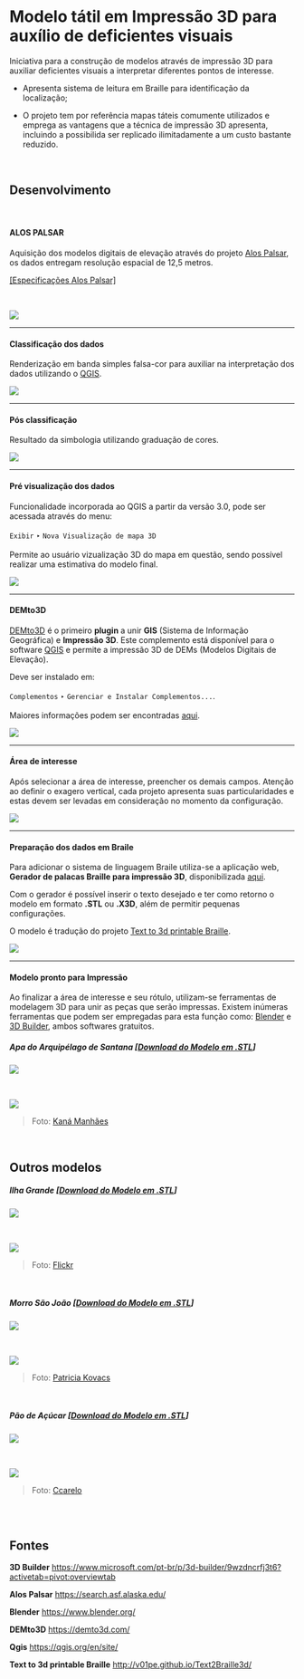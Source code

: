 # Modelo tátil em Impressão 3D para auxílio de deficientes visuais

Iniciativa para a construção de modelos através de impressão 3D para auxiliar deficientes visuais a interpretar diferentes pontos de interesse.

* Apresenta sistema de leitura em Braille para identificação da localização;

* O projeto tem por referência mapas táteis comumente utilizados e emprega as vantagens que a técnica de impressão 3D apresenta, incluindo a possibilida ser replicado ilimitadamente a um custo bastante reduzido.

<br>

## Desenvolvimento

<br>
 
#### ALOS PALSAR 

Aquisição dos modelos digitais de elevação através do projeto [Alos Palsar](https://search.asf.alaska.edu/ "ASF Data Search"), os dados entregam resolução espacial de 12,5 metros.

[[Especificações Alos Palsar]](https://asf.alaska.edu/data-sets/derived-data-sets/alos-palsar-rtc/alos-palsar-radiometric-terrain-correction/)

<br>

![](https://raw.githubusercontent.com/danielfbrg/DEM_GIS_3d_Print_Blind/master/img/alos%20site.png)
_______

#### Classificação dos dados  

Renderização em banda simples falsa-cor para auxiliar na interpretação dos dados utilizando o [QGIS](https://qgis.org/ "QGIS.Org").

![](https://raw.githubusercontent.com/danielfbrg/DEM_GIS_3d_Print_Blind/master/img/propriedades_classificacao.png)
_______

#### Pós classificação

Resultado da simbologia utilizando graduação de cores.

![](https://raw.githubusercontent.com/danielfbrg/DEM_GIS_3d_Print_Blind/master/img/raster_classificado.png)
_______

#### Pré visualização dos dados

Funcionalidade incorporada ao QGIS a partir da versão 3.0, pode ser acessada através do menu:
<br>
<br>
`Exibir` ‣ `Nova Visualização de mapa 3D` 
<br>
<br>
Permite ao usuário vizualização 3D do mapa em questão, sendo possível realizar uma estimativa do modelo final. 

![](https://raw.githubusercontent.com/danielfbrg/DEM_GIS_3d_Print_Blind/master/img/qgis_3d%20view.png)

_______

#### DEMto3D 

[DEMto3D](https://demto3d.com/) é o primeiro **plugin** a unir **GIS** (Sistema de Informação Geográfica) e **Impressão 3D**. Este complemento está disponível para o software [QGIS](https://qgis.org/) e permite a impressão 3D de DEMs (Modelos Digitais de Elevação).

Deve ser instalado em: 
<br>
<br>
`Complementos` ‣ `Gerenciar e Instalar Complementos...`.
<br>
<br>
Maiores informações podem ser encontradas [aqui](https://github.com/jawensi/DEMto3D-QGIS-Plugin "GitHub DEMto3D-QGIS-Plugin").

![](https://raw.githubusercontent.com/danielfbrg/DEM_GIS_3d_Print_Blind/master/img/dem_to3D.png)
_______

#### Área de interesse 

Após selecionar a área de interesse, preencher os demais campos. Atenção ao definir o exagero vertical, cada projeto apresenta suas particularidades e estas devem ser levadas em consideração no momento da configuração.

![](https://raw.githubusercontent.com/danielfbrg/DEM_GIS_3d_Print_Blind/master/img/plugin.png)
_______

#### Preparação dos dados em Braile 

Para adicionar o sistema de linguagem Braile utiliza-se a aplicação web, **Gerador de palacas Braille para impressão 3D**, disponibilizada [aqui](https://www.poalab.net.br/t2b/).

Com o gerador é possível inserir o texto desejado e ter como retorno o modelo em formato **.STL** ou **.X3D**, além de permitir pequenas configurações. 

O modelo é tradução do projeto [Text to 3d printable Braille](http://v01pe.github.io/Text2Braille3d/).

![](https://raw.githubusercontent.com/danielfbrg/DEM_GIS_3d_Print_Blind/master/img/site_braile.png)
_______

#### Modelo pronto para Impressão 

Ao finalizar a área de interesse e seu rótulo, utilizam-se ferramentas de modelagem 3D para unir as peças que serão impressas. Existem inúmeras ferramentas que podem ser empregadas para esta função como: [Blender](https://www.blender.org/) e [3D Builder](https://www.microsoft.com/pt-br/p/3d-builder/9wzdncrfj3t6#activetab=pivot:overviewtab), ambos softwares gratuitos.

##### Apa do Arquipélago de Santana [[Download do Modelo em .STL](https://# "Em breve")]

![](https://raw.githubusercontent.com/danielfbrg/DEM_GIS_3d_Print_Blind/master/img/ilha%20santana%20braile%20model%20pronto.png)

<br>

![](https://raw.githubusercontent.com/danielfbrg/DEM_GIS_3d_Print_Blind/master/img/foto_Kana_Manhaes.png)
> Foto: [Kaná Manhães](https://www.odebateon.com.br/site/noticia/impressao/38649/feriados-prolongados-prejudicam-empresas-mas-alavancam-turismo)

<br>

## Outros modelos

##### Ilha Grande [[Download do Modelo em .STL](https://# "Em breve")]

![](https://raw.githubusercontent.com/danielfbrg/DEM_GIS_3d_Print_Blind/master/img/ilha.png)

<br>

![](https://raw.githubusercontent.com/danielfbrg/DEM_GIS_3d_Print_Blind/master/img/ilha_g.png)
> Foto: [Flickr](https://www.flickr.com/photos/faber_1979/2436568769)

<br>

##### Morro São João [[Download do Modelo em .STL](https://# "Em breve")]

![](https://github.com/danielfbrg/DEM_GIS_3d_Print_Blind/blob/master/img/morro_bsj.png)

<br>

![](https://raw.githubusercontent.com/danielfbrg/DEM_GIS_3d_Print_Blind/master/img/morro_.png)
> Foto: [Patricia Kovacs](http://patkovacs.blogspot.com/2012/01/lugares-barra-de-sao-joao.html)

<br>

##### Pão de Açúcar [[Download do Modelo em .STL](https://# "Em breve")]

![](https://raw.githubusercontent.com/danielfbrg/DEM_GIS_3d_Print_Blind/master/img/pao.png)

<br>

![](https://raw.githubusercontent.com/danielfbrg/DEM_GIS_3d_Print_Blind/master/img/vista_p.jpg)
> Foto: [Ccarelo](https://commons.wikimedia.org/wiki/File:Vista_do_Morro_Dona_Marta.jpg)

<br>

<br>

## Fontes

**3D Builder** 
https://www.microsoft.com/pt-br/p/3d-builder/9wzdncrfj3t6?activetab=pivot:overviewtab

**Alos Palsar**
https://search.asf.alaska.edu/

**Blender**
https://www.blender.org/

**DEMto3D**
https://demto3d.com/

**Qgis**
https://qgis.org/en/site/

**Text to 3d printable Braille**
http://v01pe.github.io/Text2Braille3d/
